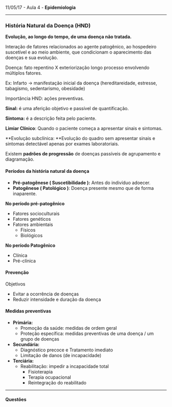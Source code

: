 11/05/17 - Aula 4 - **Epidemiologia**

---

### História Natural da Doença \(HND\)

**Evolução, ao longo do tempo, de uma doença não tratada.**

Interação de fatores relacionados ao agente patogênico, ao hospedeiro suscetível e ao meio ambiente, que condicionam o aparecimento das doenças e sua evolução.

Doença: fato repentino X exteriorização longo processo envolvendo múltiplos fatores.

Ex: Infarto -&gt; manifestação inicial da doença \(hereditareidade, estresse, tabagismo, sedentarismo, obesidade\)

Importância HND: ações preventivas.

**Sinal:** é uma aferição objetivo e passível de quantificação.

**Sintoma:** é a descrição feita pelo paciente.

**Limiar Clínico**: Quando o paciente começa a apresentar sinais e sintomas.

**Evolução subclínica: **Evolução do quadro sem apresentar sinais e sintomas detectável apenas por exames laboratoriais.

Existem **padrões de progressão** de doenças passíveis de agrupamento e diagramação.

#### Períodos da história natural da doença

* **Pré-patogênese \( Suscetibilidade \):** Antes do indivíduo adoecer.
* **Patogênese \( Patológico \)**: Doença presente mesmo que de forma inaparente.

**No período pré-patogênico**

* Fatores socioculturais
* Fatores genéticos
* Fatores ambientais
  * Físicos
  * Biológicos

**No período Patogênico**

* Clínica
* Pré-clínica

#### Prevenção

Objetivos

* Evitar a ocorrência de doenças
* Reduzir intensidade e duração da doença

#### Medidas preventivas

* **Primária:**
  * Promoção da saúde: medidas de ordem geral
  * Proteção específica: medidas preventivas de uma doença / um grupo de doenças
* **Secundária:**
  * Diagnóstico precoce e Tratamento imediato
  * Limitação de danos \(de incapacidade\)
* **Terciária:**
  * Reabilitação: impedir a incapacidade total
    * Fisioterapia
    * Terapia ocupacional
    * Reintegração do reabilitado

---

#### Questões

